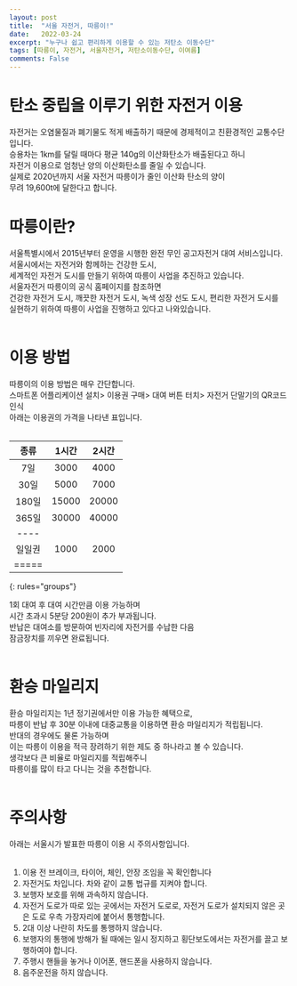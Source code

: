 ```yaml
---
layout: post
title:  "서울 자전거, 따릉이!"
date:   2022-03-24
excerpt: "누구나 쉽고 편리하게 이용할 수 있는 저탄소 이동수단"
tags: [따릉이, 자전거, 서울자전거, 저탄소이동수단, 이여름]
comments: False
---
```

# 탄소 중립을 이루기 위한 자전거 이용
자전거는 오염물질과 폐기물도 적게 배출하기 때문에 경제적이고 친환경적인 교통수단입니다.<br>
승용차는 1km를 달릴 때마다 평균 140g의 이산화탄소가 배출된다고 하니<br>
 자전거 이용으로 엄청난 양의 이산화탄소를 줄일 수 있습니다.<br>
실제로 2020년까지 서울 자전거 따릉이가 줄인 이산화 탄소의 양이<br>
 무려 19,600t에 달한다고 합니다.<br>

# 따릉이란?
서울특별시에서 2015년부터 운영을 시행한 완전 무인 공고자전거 대여 서비스입니다.<br>
서울시에서는 자전거와 함께하는 건강한 도시, <br>
세계적인 자전거 도시를 만들기 위하여 따릉이 사업을 추진하고 있습니다.<br>
 서울자전거 따릉이의 공식 홈페이지를 참조하면 <br>
 건강한 자전거 도시, 깨끗한 자전거 도시, 녹색 성장 선도 도시, 편리한 자전거 도시를<br>
  실현하기 위하여 따릉이 사업을 진행하고 있다고 나와있습니다. <br>
<br>
# 이용 방법
따릉이의 이용 방법은 매우 간단합니다.<br>
스마트폰 어플리케이션 설치> 이용권 구매> 대여 버튼 터치> 자전거 단말기의 	QR코드 인식<br>
아래는 이용권의 가격을 나타낸 표입니다.<br>
<br>

|   종류  |  1시간  |  2시간  |
|:-----:|:-----:|:-----:|
|   7일  | 3000  | 4000  |
|  30일  | 5000  | 7000  |
| 180일  | 15000 | 20000 |
| 365일  | 30000 | 40000 |
|----|
| 일일권   | 1000  | 2000  |
|=====|
{: rules="groups"}
<br>

1회 대여 후 대여 시간만큼 이용 가능하며<br>
 시간 초과시 5분당 200원이 추가 부과됩니다.<br>
반납은 대여소를 방문하여 빈자리에 자전거를 수납한 다음<br> 잠금장치를 끼우면 완료됩니다. <br>
<br>
# 환승 마일리지
환승 마일리지는 1년 정기권에서만 이용 가능한 혜택으로, <br>
따릉이 반납 후 30분 이내에 대중교통을 이용하면 환승 마일리지가 적립됩니다.<br>
 반대의 경우에도 물론 가능하며<br>
  이는 따릉이 이용을 적극 장려하기 위한 제도 중 하나라고 볼 수 있습니다.<br>
생각보다 큰 비율로 마일리지를 적립해주니 <br>
따릉이를 많이 타고 다니는 것을 추천합니다.<br>
<br>
# 주의사항
아래는 서울시가 발표한 따릉이 이용 시 주의사항입니다.<br>
<br>

1. 이용 전 브레이크, 타이어, 체인, 안장 조임을 꼭 확인합니다
2. 자전거도 차입니다. 차와 같이 교통 법규를 지켜야 합니다.
3. 보행자 보호를 위해 과속하지 않습니다.
4. 자전거 도로가 따로 있는 곳에서는 자전거 도로로, 자전거 도로가 설치되지 않은 곳은 도로 우측 가장자리에 붙어서 통행합니다.
5. 2대 이상 나란히 차도를 통행하지 않습니다.
6. 보행자의 통행에 방해가 될 때에는 일시 정지하고 횡단보도에서는 자전거를 끌고 보행하여야 합니다.
7. 주행시 핸들을 놓거나 이어폰, 핸드폰을 사용하지 않습니다.
8. 음주운전을 하지 않습니다.

